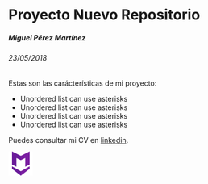 # Proyecto Nuevo Repositorio

##### Miguel Pérez Martínez
###### 23/05/2018

Estas son las carácterísticas de mi proyecto:

* Unordered list can use asterisks
* Unordered list can use asterisks
* Unordered list can use asterisks
* Unordered list can use asterisks


Puedes consultar mi CV en [linkedin](https://www.google.com).


![alt text](https://github.com/adam-p/markdown-here/raw/master/src/common/images/icon48.png "Logo Title Text 1")
